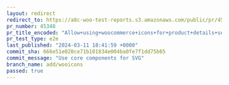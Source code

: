 ```yaml
---
layout: redirect
redirect_to: https://a8c-woo-test-reports.s3.amazonaws.com/public/pr/45348/e2e/index.html
pr_number: 45348
pr_title_encoded: "Allow+using+woocommerce+icons+for+product+details+section+description"
pr_test_type: e2e
last_published: "2024-03-11 18:41:59 +0000"
commit_sha: 666e51e020ce71b101834e004ba0fe7f1dd75b65
commit_message: "Use core components for SVG"
branch_name: add/wooicons
passed: true
---
```

